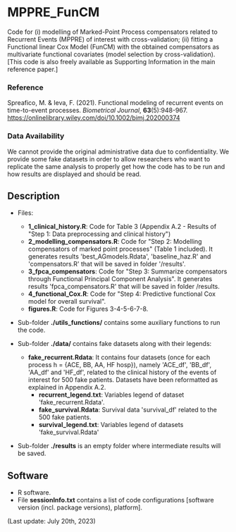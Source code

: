 # MPPRE_FunCM
Code for (i) modelling of Marked-Point Process compensators related to Recurrent Events (MPPRE) of interest with cross-validation; (ii) fitting a Functional linear Cox Model (FunCM) with the obtained compensators as multivariate functional covariates (model selection by cross-validation).
[This code is also freely available as Supporting Information in the main reference paper.]

### Reference
Spreafico, M. & Ieva, F. (2021). Functional modeling of recurrent events on time-to-event processes. *Biometrical Journal*, **63**(5):948-967. https://onlinelibrary.wiley.com/doi/10.1002/bimj.202000374


### Data Availability
We cannot provide the original administrative data due to confidentiality.
We provide some fake datasets in order to allow researchers who want to replicate the same analysis to properly get how the code has to be run and how results are displayed and should be read.

## Description

- Files:
  - **1_clinical_history.R**: Code for Table 3 (Appendix A.2 - Results of "Step 1: Data preprocessing and clinical history")
  - **2_modelling_compensators.R**: Code for "Step 2: Modelling compensators of marked point processes" (Table 1 included). It generates results 'best_AGmodels.Rdata', 'baseline_haz.R' and 'compensators.R' that will be saved in folder '/results'.
  - **3_fpca_compensators**: Code for "Step 3: Summarize compensators through Functional Principal Component Analysis". It generates results 'fpca_compensators.R' that will be saved in folder /results.
  - **4_functional_Cox.R**: Code for "Step 4: Predictive functional Cox model for overall survival".
  - **figures.R**: Code for Figures 3-4-5-6-7-8.
      
- Sub-folder **./utils_functions/** contains some auxiliary functions to run the code.
  
- Sub-folder **./data/** contains fake datasets along with their legends: 
  - **fake_recurrent.Rdata**: It contains four datasets (once for each process h = {ACE, BB, AA, HF hosp}), namely 'ACE_df', 'BB_df', 'AA_df' and 'HF_df', related to the clinical history of the events of interest for 500 fake patients. Datasets have been reformatted as explained in Appendix A.2. 
	- **recurrent_legend.txt**: Variables legend of dataset 'fake_recurrent.Rdata'.
	- **fake_survival.Rdata**: Survival data 'survival_df' related to the 500 fake patients.
	- **survival_legend.txt**: Variables legend of datasets 'fake_survival.Rdata'
 
 - Sub-folder **./results** is an empty folder where intermediate results will be saved.

## Software
- R software.
- File **sessionInfo.txt** contains a list of code configurations [software version (incl. package versions), platform].

(Last update: July 20th, 2023)
